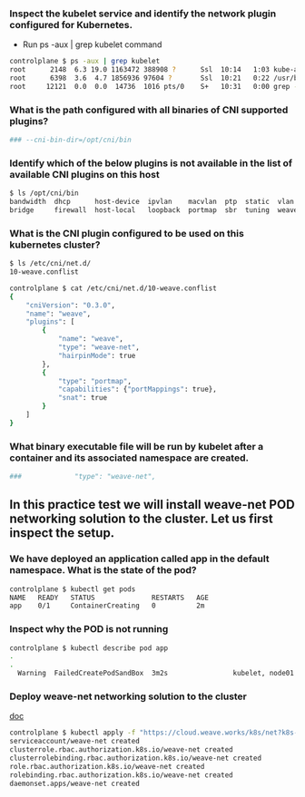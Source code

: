 
### Inspect the kubelet service and identify the network plugin configured for Kubernetes.

- Run ps -aux | grep kubelet command

```bash
controlplane $ ps -aux | grep kubelet
root      2148  6.3 19.0 1163472 388908 ?      Ssl  10:14   1:03 kube-apiserver --advertise-address=172.17.0.29 --allow-privileged=true --authorization-mode=Node,RBAC --client-ca-file=/etc/kubernetes/pki/ca.crt --enable-admission-plugins=NodeRestriction --enable-bootstrap-token-auth=true --etcd-cafile=/etc/kubernetes/pki/etcd/ca.crt --etcd-certfile=/etc/kubernetes/pki/apiserver-etcd-client.crt --etcd-keyfile=/etc/kubernetes/pki/apiserver-etcd-client.key --etcd-servers=https://127.0.0.1:2379 --insecure-port=0 --kubelet-client-certificate=/etc/kubernetes/pki/apiserver-kubelet-client.crt --kubelet-client-key=/etc/kubernetes/pki/apiserver-kubelet-client.key --kubelet-preferred-address-types=InternalIP,ExternalIP,Hostname --proxy-client-cert-file=/etc/kubernetes/pki/front-proxy-client.crt --proxy-client-key-file=/etc/kubernetes/pki/front-proxy-client.key --requestheader-allowed-names=front-proxy-client --requestheader-client-ca-file=/etc/kubernetes/pki/front-proxy-ca.crt --requestheader-extra-headers-prefix=X-Remote-Extra- --requestheader-group-headers=X-Remote-Group --requestheader-username-headers=X-Remote-User --secure-port=6443 --service-account-key-file=/etc/kubernetes/pki/sa.pub --service-cluster-ip-range=10.96.0.0/12 --tls-cert-file=/etc/kubernetes/pki/apiserver.crt --tls-private-key-file=/etc/kubernetes/pki/apiserver.key
root      6398  3.6  4.7 1856936 97604 ?       Ssl  10:21   0:22 /usr/bin/kubelet --bootstrap-kubeconfig=/etc/kubernetes/bootstrap-kubelet.conf --kubeconfig=/etc/kubernetes/kubelet.conf --config=/var/lib/kubelet/config.yaml --cgroup-driver=systemd --network-plugin=cni --pod-infra-container-image=k8s.gcr.io/pause:3.1 --cni-bin-dir=/opt/cni/bin
root     12121  0.0  0.0  14736  1016 pts/0    S+   10:31   0:00 grep --color=auto kubelet
```


### What is the path configured with all binaries of CNI supported plugins?


```bash
### --cni-bin-dir=/opt/cni/bin
```

### Identify which of the below plugins is not available in the list of available CNI plugins on this host

```bash
$ ls /opt/cni/bin
bandwidth  dhcp      host-device  ipvlan    macvlan  ptp  static  vlan        weave-net
bridge     firewall  host-local   loopback  portmap  sbr  tuning  weave-ipam  weave-plugin-2.8.1
```


### What is the CNI plugin configured to be used on this kubernetes cluster?

```bash
$ ls /etc/cni/net.d/ 
10-weave.conflist

controlplane $ cat /etc/cni/net.d/10-weave.conflist
{
    "cniVersion": "0.3.0",
    "name": "weave",
    "plugins": [
        {
            "name": "weave",
            "type": "weave-net",
            "hairpinMode": true
        },
        {
            "type": "portmap",
            "capabilities": {"portMappings": true},
            "snat": true
        }
    ]
}
```


### What binary executable file will be run by kubelet after a container and its associated namespace are created.

```bash
###             "type": "weave-net",
```


## In this practice test we will install weave-net POD networking solution to the cluster. Let us first inspect the setup.
    

### We have deployed an application called app in the default namespace. What is the state of the pod?

```bash
controlplane $ kubectl get pods 
NAME   READY   STATUS              RESTARTS   AGE
app    0/1     ContainerCreating   0          2m
```


### Inspect why the POD is not running
    
```bash
controlplane $ kubectl describe pod app
.
.
  Warning  FailedCreatePodSandBox  3m2s                kubelet, node01    Failed to create pod sandbox: rpc error: code = Unknown desc = [failed to set up sandbox container "08d525198a29517a1493caf4097b6db090b43a71a97cc02d9a7daf4f816e4545" network for pod "app": networkPlugin cni failed to set up pod "app_default" network: unable to allocate IP address: Post "http://127.0.0.1:6784/ip/08d525198a29517a1493caf4097b6db090b43a71a97cc02d9a7daf4f816e4545": dial tcp 127.0.0.1:6784: connect: connection refused, failed to clean up sandbox container "08d525198a29517a1493caf4097b6db090b43a71a97cc02d9a7daf4f816e4545" network for pod "app": networkPlugin cni failed to teardown pod "app_default" network: Delete "http://127.0.0.1:6784/ip/08d525198a29517a1493caf4097b6db090b43a71a97cc02d9a7daf4f816e4545": dial tcp 127.0.0.1:6784: connect: connection refused]
```


### Deploy weave-net networking solution to the cluster

[doc](https://www.weave.works/docs/net/latest/kubernetes/kube-addon/)

```bash
controlplane $ kubectl apply -f "https://cloud.weave.works/k8s/net?k8s-version=$(kubectl version | base64 | tr -d '\n')"
serviceaccount/weave-net created
clusterrole.rbac.authorization.k8s.io/weave-net created
clusterrolebinding.rbac.authorization.k8s.io/weave-net created
role.rbac.authorization.k8s.io/weave-net created
rolebinding.rbac.authorization.k8s.io/weave-net created
daemonset.apps/weave-net created
```